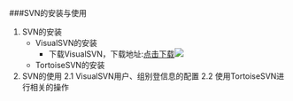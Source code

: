 ###SVN的安装与使用

1. SVN的安装
	+ VisualSVN的安装
		- 下载VisualSVN，下载地址:[点击下载][1]![](\image\20140820\002.png)
	+ TortoiseSVN的安装
2. SVN的使用
	2.1 VisualSVN用户、组别登信息的配置
	2.2 使用TortoiseSVN进行相关的操作


















[1]:http://www.visualsvn.com/server/download/